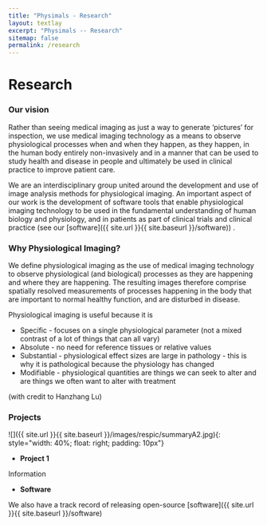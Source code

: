```yaml
---
title: "Physimals - Research"
layout: textlay
excerpt: "Physimals -- Research"
sitemap: false
permalink: /research
---
```


# Research

### Our vision

Rather than seeing medical imaging as just a way to generate
‘pictures’ for inspection, we use medical imaging technology as a
means to observe physiological processes when and when they happen, as
they happen, in the human body entirely non-invasively and in a manner
that can be used to study health and disease in people and ultimately
be used in clinical practice to improve patient care.

We are an interdisciplinary group united around the development and
use of image analysis methods for physiological imaging. An important
aspect of our work is the development of software tools that enable
physiological imaging technology to be used in the fundamental
understanding of human biology and physiology, and in patients as part
of clinical trials and clinical practice (see our [software]({{ site.url }}{{ site.baseurl }}/software)) . 

### Why Physiological Imaging?

We define physiological imaging as the use of medical imaging
technology to observe physiological (and biological) processes as they
are happening and where they are happening. The resulting images
therefore comprise spatially resolved measurements of processes
happening in the body that are important to normal healthy function,
and are disturbed in disease.

Physiological imaging is useful because it is
  
* Specific - focuses on a single physiological parameter (not a mixed contrast of a lot of things that can all vary)
* Absolute - no need for reference tissues or relative values
* Substantial - physiological effect sizes are large in pathology - this is why it is pathological because the physiology has changed
* Modifiable - physiological quantities are things we can seek to
alter and are things we often want to alter with
treatment

(with credit to Hanzhang Lu)

### Projects

![]({{ site.url }}{{ site.baseurl }}/images/respic/summaryA2.jpg){: style="width: 40%; float: right; padding: 10px"}

* **Project 1**

Information

* **Software**

We also have a track record of releasing open-source [software]({{ site.url }}{{ site.baseurl }}/software)

<p> &nbsp; </p>

